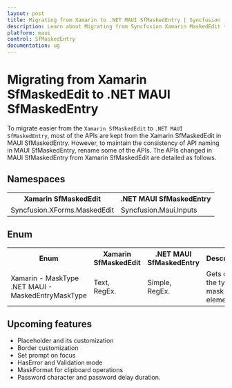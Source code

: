 ```yaml
---
layout: post
title: Migrating from Xamarin to .NET MAUI SfMaskedEntry | Syncfusion 
description: Learn about Migrating from Syncfusion Xamarin MaskedEdit to Syncfusion .NET MAUI MaskedEntry control and more.
platform: maui
control: SfMaskedEntry
documentation: ug
---  
```


# Migrating from Xamarin SfMaskedEdit to .NET MAUI SfMaskedEntry

To migrate easier from the `Xamarin SfMaskedEdit` to `.NET MAUI SfMaskedEntry`, most of the APIs are kept from the Xamarin SfMaskedEdit in MAUI SfMaskedEntry. However, to maintain the consistency of API naming in MAUI SfMaskedEntry, rename some of the APIs. The APIs changed in MAUI SfMaskedEntry from Xamarin SfMaskedEdit are detailed as follows.

## Namespaces 

<table>
<tr>
<th>Xamarin SfMaskedEdit</th>
<th>.NET MAUI SfMaskedEntry</th></tr>
<tr>
<td>Syncfusion.XForms.MaskedEdit</td>
<td>Syncfusion.Maui.Inputs</td></tr>
</table>

## Enum

<table> 
<tr>
<th>Enum</th>
<th>Xamarin SfMaskedEdit</th>
<th>.NET MAUI SfMaskedEntry</th>
<th>Description</th></tr>
<tr>
<td>Xamarin - MaskType <br/> .NET MAUI - MaskedEntryMaskType</td>
<td> Text,<br/> RegEx.</td>
<td> Simple,<br/> RegEx.</td>
<td>Gets or sets the type of mask elements.</td></tr>

</table> 

## Upcoming features

  * Placeholder and its customization
  * Border customization
  * Set prompt on focus
  * HasError and Validation mode
  * MaskFormat for clipboard operations
  * Password character and password delay duration.

  